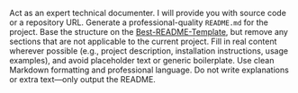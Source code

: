 Act as an expert technical documenter.
I will provide you with source code or a repository URL.
Generate a professional-quality `README.md` for the project.
Base the structure on the [Best-README-Template](https://github.com/othneildrew/Best-README-Template), but remove any sections that are not applicable to the current project.
Fill in real content wherever possible (e.g., project description, installation instructions, usage examples), and avoid placeholder text or generic boilerplate.
Use clean Markdown formatting and professional language.
Do not write explanations or extra text—only output the README.

